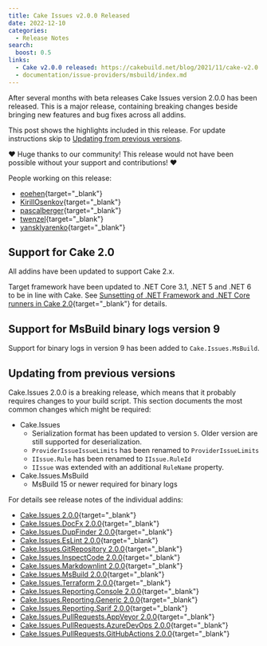 ```yaml
---
title: Cake Issues v2.0.0 Released
date: 2022-12-10
categories:
  - Release Notes
search:
  boost: 0.5
links:
  - Cake v2.0.0 released: https://cakebuild.net/blog/2021/11/cake-v2.0.0-released
  - documentation/issue-providers/msbuild/index.md
---
```


After several months with beta releases Cake Issues version 2.0.0 has been released.
This is a major release, containing breaking changes beside bringing new features and bug fixes across all addins.

<!-- more -->

This post shows the highlights included in this release.
For update instructions skip to [Updating from previous versions](#updating-from-previous-versions).

❤ Huge thanks to our community! This release would not have been possible without your support and contributions! ❤

People working on this release:

* [eoehen](https://github.com/eoehen){target="_blank"}
* [KirillOsenkov](https://github.com/KirillOsenkov){target="_blank"}
* [pascalberger](https://github.com/pascalberger){target="_blank"}
* [twenzel](https://github.com/twenzel){target="_blank"}
* [yansklyarenko](https://github.com/yansklyarenko){target="_blank"}

## Support for Cake 2.0

All addins have been updated to support Cake 2.x.

Target framework have been updated to .NET Core 3.1, .NET 5 and .NET 6 to be in line with Cake.
See [Sunsetting of .NET Framework and .NET Core runners in Cake 2.0]{target="_blank"} for details.

## Support for MsBuild binary logs version 9

Support for binary logs in version 9 has been added to `Cake.Issues.MsBuild`.

## Updating from previous versions

Cake.Issues 2.0.0 is a breaking release, which means that it probably requires changes to your build script.
This section documents the most common changes which might be required:

* Cake.Issues
  * Serialization format has been updated to version `5`.
    Older version are still supported for deserialization.
  * `ProviderIssueIssueLimits` has been renamed to `ProviderIssueLimits`
  * `IIssue.Rule` has been renamed to `IIssue.RuleId`
  * `IIssue` was extended with an additional `RuleName` property.
* Cake.Issues.MsBuild
  * MsBuild 15 or newer required for binary logs

For details see release notes of the individual addins:

* [Cake.Issues 2.0.0](https://github.com/cake-contrib/Cake.Issues/releases/tag/2.0.0){target="_blank"}
* [Cake.Issues.DocFx 2.0.0](https://github.com/cake-contrib/Cake.Issues.DocFx/releases/tag/2.0.0){target="_blank"}
* [Cake.Issues.DupFinder 2.0.0](https://github.com/cake-contrib/Cake.Issues.DupFinder/releases/tag/2.0.0){target="_blank"}
* [Cake.Issues.EsLint 2.0.0](https://github.com/cake-contrib/Cake.Issues.EsLint/releases/tag/2.0.0){target="_blank"}
* [Cake.Issues.GitRepository 2.0.0](https://github.com/cake-contrib/Cake.Issues.GitRepository/releases/tag/2.0.0){target="_blank"}
* [Cake.Issues.InspectCode 2.0.0](https://github.com/cake-contrib/Cake.Issues.InspectCode/releases/tag/2.0.0){target="_blank"}
* [Cake.Issues.Markdownlint 2.0.0](https://github.com/cake-contrib/Cake.Issues.Markdownlint/releases/tag/2.0.0){target="_blank"}
* [Cake.Issues.MsBuild 2.0.0](https://github.com/cake-contrib/Cake.Issues.MsBuild/releases/tag/2.0.0){target="_blank"}
* [Cake.Issues.Terraform 2.0.0](https://github.com/cake-contrib/Cake.Issues.Terraform/releases/tag/2.0.0){target="_blank"}
* [Cake.Issues.Reporting.Console 2.0.0](https://github.com/cake-contrib/Cake.Issues.Reporting.Console/releases/tag/2.0.0){target="_blank"}
* [Cake.Issues.Reporting.Generic 2.0.0](https://github.com/cake-contrib/Cake.Issues.Reporting.Generic/releases/tag/2.0.0){target="_blank"}
* [Cake.Issues.Reporting.Sarif 2.0.0](https://github.com/cake-contrib/Cake.Issues.Reporting.Sarif/releases/tag/2.0.0){target="_blank"}
* [Cake.Issues.PullRequests.AppVeyor 2.0.0](https://github.com/cake-contrib/Cake.Issues.PullRequests.AppVeyor/releases/tag/2.0.0){target="_blank"}
* [Cake.Issues.PullRequests.AzureDevOps 2.0.0](https://github.com/cake-contrib/Cake.Issues.PullRequests.AzureDevOps/releases/tag/2.0.0){target="_blank"}
* [Cake.Issues.PullRequests.GitHubActions 2.0.0](https://github.com/cake-contrib/Cake.Issues.PullRequests.GitHubActions/releases/tag/2.0.0){target="_blank"}

[Sunsetting of .NET Framework and .NET Core runners in Cake 2.0]: https://cakebuild.net/blog/2021/10/sunsetting-runners
